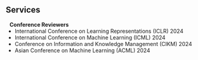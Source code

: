## Services

<h4 style="margin:0 10px 0;">Conference Reviewers</h4>

<ul style="margin:0 0 5px;">
  <li>International Conference on Learning Representations (ICLR) 2024</li>
  <li>International Conference on Machine Learning (ICML) 2024</li>
  <li>Conference on Information and Knowledge Management (CIKM) 2024</li>
  <li>Asian Conference on Machine Learning (ACML) 2024</li>
</ul>
